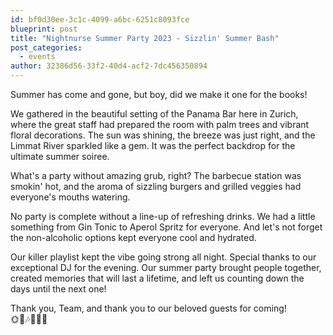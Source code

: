```yaml
---
id: bf0d30ee-3c1c-4099-a6bc-6251c8093fce
blueprint: post
title: "Nightnurse Summer Party 2023 - Sizzlin' Summer Bash"
post_categories:
  - events
author: 32386d56-33f2-40d4-acf2-7dc456350894
---
```


<p>Summer has come and gone, but boy, did we make it one for the books!</p>



<p>We gathered in the beautiful setting of the Panama Bar here in Zurich, where the great staff had prepared the room with palm trees and vibrant floral decorations. The sun was shining, the breeze was just right, and the Limmat River sparkled like a gem. It was the perfect backdrop for the ultimate summer soiree.</p>



<p>What's a party without amazing grub, right? The barbecue station was smokin' hot, and the aroma of sizzling burgers and grilled veggies had everyone's mouths watering.</p>



<p>No party is complete without a line-up of refreshing drinks. We had a little something from Gin Tonic to Aperol Spritz for everyone. And let's not forget the non-alcoholic options kept everyone cool and hydrated.</p>



<p>Our killer playlist kept the vibe going strong all night. Special thanks to our exceptional DJ for the evening. Our summer party brought people together, created memories that will last a lifetime, and left us counting down the days until the next one!</p>



<p>Thank you, Team, and thank you to our beloved guests for coming! <br>🌞🌴🎶🍔🍹🔥</p>







<figure class="wp-block-image size-large"><img src="https://blog.nightnurse.ch/wp-content/uploads/2023/10/IMG_8948-copy-1-893x1024.jpg" alt="" class="wp-image-3605"/></figure>



<figure class="wp-block-image size-large"><img src="https://blog.nightnurse.ch/wp-content/uploads/2023/10/IMG_8952-copy-893x1024.jpg" alt="" class="wp-image-3602"/></figure>



<figure class="wp-block-image size-large"><img src="https://blog.nightnurse.ch/wp-content/uploads/2023/10/IMG_8949-copy-893x1024.jpg" alt="" class="wp-image-3606"/></figure>



<figure class="wp-block-image size-large"><img src="https://blog.nightnurse.ch/wp-content/uploads/2023/10/IMG_8957-copy-1-893x1024.jpg" alt="" class="wp-image-3607"/></figure>



<figure class="wp-block-image size-large"><img src="https://blog.nightnurse.ch/wp-content/uploads/2023/10/IMG_8958-copy-1-893x1024.jpg" alt="" class="wp-image-3608"/></figure>




